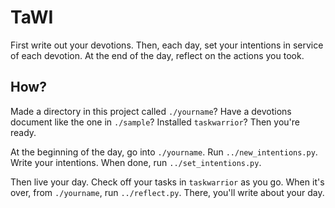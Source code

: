 # TaWI

First write out your devotions.
Then, each day, set your intentions in service of each devotion.
At the end of the day, reflect on the actions you took.

## How?

Made a directory in this project called `./yourname`?
Have a devotions document like the one in `./sample`?
Installed `taskwarrior`?
Then you're ready.

At the beginning of the day, go into `./yourname`.
Run `../new_intentions.py`.
Write your intentions.
When done, run `../set_intentions.py`.

Then live your day.
Check off your tasks in `taskwarrior` as you go.
When it's over, from `./yourname`, run `../reflect.py`.
There, you'll write about your day.
